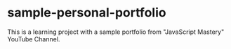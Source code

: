 # sample-personal-portfolio
This is a learning project with a sample portfolio from "JavaScript Mastery" YouTube Channel.
